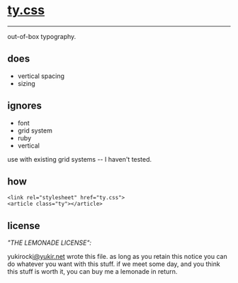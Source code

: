 # [ty.css](http://yukir.net/ty.css/)

***

out-of-box typography.

## does

* vertical spacing
* sizing

## ignores

* font
* grid system
* ruby
* vertical

use with existing grid systems -- I haven't tested.

## how

    <link rel="stylesheet" href="ty.css">
    <article class="ty"></article>

## license

*"THE LEMONADE LICENSE":*

yukirock<i@yukir.net> wrote this file. as long as you retain this notice you can do whatever you want with this stuff. if we meet some day, and you think this stuff is worth it, you can buy me a lemonade in return.
